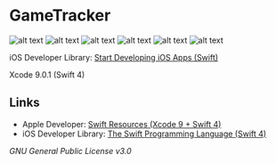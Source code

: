 # GameTracker

![alt text](https://raw.githubusercontent.com/julientran/videogames/master/screenshot/screenshot0.png)
![alt text](https://raw.githubusercontent.com/julientran/videogames/master/screenshot/screenshot1.png)
![alt text](https://raw.githubusercontent.com/julientran/videogames/master/screenshot/screenshot2.png)
![alt text](https://raw.githubusercontent.com/julientran/videogames/master/screenshot/screenshot3.png)
![alt text](https://raw.githubusercontent.com/julientran/videogames/master/screenshot/screenshot4.png)
![alt text](https://raw.githubusercontent.com/julientran/videogames/master/screenshot/screenshot5.png)

iOS Developer Library: [Start Developing iOS Apps (Swift)](https://developer.apple.com/library/ios/referencelibrary/GettingStarted/DevelopiOSAppsSwift/)

Xcode 9.0.1 (Swift 4)

## Links
 - Apple Developer: [Swift Resources (Xcode 9 + Swift 4)](https://developer.apple.com/swift/resources/)
 - iOS Developer Library: [The Swift Programming Language (Swift 4)](https://developer.apple.com/library/ios/documentation/Swift/Conceptual/Swift_Programming_Language/)

*GNU General Public License v3.0*
